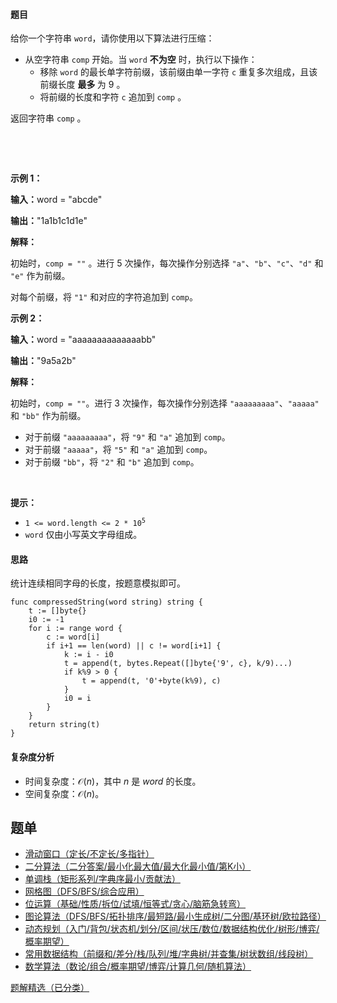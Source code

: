 #### 题目

<p>给你一个字符串 <code>word</code>，请你使用以下算法进行压缩：</p>

<ul>
	<li>从空字符串 <code>comp</code> 开始。当 <code>word</code> <strong>不为空</strong> 时，执行以下操作：
	<ul>
		<li>移除 <code>word</code> 的最长单字符前缀，该前缀由单一字符 <code>c</code> 重复多次组成，且该前缀长度 <strong>最多 </strong>为 9 。</li>
		<li>将前缀的长度和字符 <code>c</code> 追加到 <code>comp</code> 。</li>
	</ul>
	</li>
</ul>

<p>返回字符串 <code>comp</code> 。</p>

<p>&nbsp;</p>

<p>&nbsp;</p>

<p><strong class="example">示例 1：</strong></p>

<div class="example-block">
<p><strong>输入：</strong><span class="example-io">word = "abcde"</span></p>

<p><strong>输出：</strong><span class="example-io">"1a1b1c1d1e"</span></p>

<p><strong>解释：</strong></p>

<p>初始时，<code>comp = ""</code> 。进行 5 次操作，每次操作分别选择 <code>"a"</code>、<code>"b"</code>、<code>"c"</code>、<code>"d"</code> 和 <code>"e"</code> 作为前缀。</p>

<p>对每个前缀，将 <code>"1"</code> 和对应的字符追加到 <code>comp</code>。</p>
</div>

<p><strong class="example">示例 2：</strong></p>

<div class="example-block">
<p><strong>输入：</strong><span class="example-io">word = "aaaaaaaaaaaaaabb"</span></p>

<p><strong>输出：</strong><span class="example-io">"9a5a2b"</span></p>

<p><strong>解释：</strong></p>

<p>初始时，<code>comp = ""</code>。进行 3 次操作，每次操作分别选择 <code>"aaaaaaaaa"</code>、<code>"aaaaa"</code> 和 <code>"bb"</code> 作为前缀。</p>

<ul>
	<li>对于前缀 <code>"aaaaaaaaa"</code>，将 <code>"9"</code> 和 <code>"a"</code> 追加到 <code>comp</code>。</li>
	<li>对于前缀 <code>"aaaaa"</code>，将 <code>"5"</code> 和 <code>"a"</code> 追加到 <code>comp</code>。</li>
	<li>对于前缀 <code>"bb"</code>，将 <code>"2"</code> 和 <code>"b"</code> 追加到 <code>comp</code>。</li>
</ul>
</div>

<p>&nbsp;</p>

<p><strong>提示：</strong></p>

<ul>
	<li><code>1 &lt;= word.length &lt;= 2 * 10<sup>5</sup></code></li>
	<li><code>word</code> 仅由小写英文字母组成。</li>
</ul>

#### 思路

统计连续相同字母的长度，按题意模拟即可。


``` 
func compressedString(word string) string {
	t := []byte{}
	i0 := -1
	for i := range word {
		c := word[i]
		if i+1 == len(word) || c != word[i+1] {
			k := i - i0
			t = append(t, bytes.Repeat([]byte{'9', c}, k/9)...)
			if k%9 > 0 {
				t = append(t, '0'+byte(k%9), c)
			}
			i0 = i
		}
	}
	return string(t)
}
```

#### 复杂度分析

- 时间复杂度：$\mathcal{O}(n)$，其中 $n$ 是 $\textit{word}$ 的长度。
- 空间复杂度：$\mathcal{O}(n)$。

## 题单

- [滑动窗口（定长/不定长/多指针）](https://leetcode.cn/circle/discuss/0viNMK/)
- [二分算法（二分答案/最小化最大值/最大化最小值/第K小）](https://leetcode.cn/circle/discuss/SqopEo/)
- [单调栈（矩形系列/字典序最小/贡献法）](https://leetcode.cn/circle/discuss/9oZFK9/)
- [网格图（DFS/BFS/综合应用）](https://leetcode.cn/circle/discuss/YiXPXW/)
- [位运算（基础/性质/拆位/试填/恒等式/贪心/脑筋急转弯）](https://leetcode.cn/circle/discuss/dHn9Vk/)
- [图论算法（DFS/BFS/拓扑排序/最短路/最小生成树/二分图/基环树/欧拉路径）](https://leetcode.cn/circle/discuss/01LUak/)
- [动态规划（入门/背包/状态机/划分/区间/状压/数位/数据结构优化/树形/博弈/概率期望）](https://leetcode.cn/circle/discuss/tXLS3i/)
- [常用数据结构（前缀和/差分/栈/队列/堆/字典树/并查集/树状数组/线段树）](https://leetcode.cn/circle/discuss/mOr1u6/)
- [数学算法（数论/组合/概率期望/博弈/计算几何/随机算法）](https://leetcode.cn/circle/discuss/IYT3ss/)

[题解精选（已分类）](https://github.com/EndlessCheng/codeforces-go/blob/master/leetcode/SOLUTIONS.md)